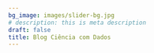 ```yaml
---
bg_image: images/slider-bg.jpg
# description: this is meta description
draft: false
title: Blog Ciência com Dados
---
```

